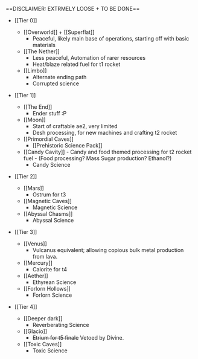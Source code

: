 ==DISCLAIMER: EXTRMELY LOOSE + TO BE DONE==
- [[Tier 0]]
	- [[Overworld]] + [[Superflat]]
		- Peaceful, likely main base of operations, starting off with basic materials
	- [[The Nether]]
		- Less peaceful, Automation of rarer resources
		- Heat/blaze related fuel for t1 rocket
	- [[Limbo]]
		- Alternate ending path
		- Corrupted science
- [[Tier 1]]
	- [[The End]]
		- Ender stuff :P
	-  [[Moon]]
		- Start of craftable ae2, very limited
		- Desh processing, for new machines and crafting t2 rocket
	- [[Primordial Caves]]
		- [[Prehistoric Science Pack]]
	- [[Candy Cavity]]
			- Candy and food themed processing for t2 rocket fuel
				- (Food processing? Mass Sugar production? Ethanol?)
		- Candy Science
- [[Tier 2]]
	- [[Mars]]
		- Ostrum for t3
	- [[Magnetic Caves]]
		- Magnetic Science
	- [[Abyssal Chasms]]
		- Abyssal Science
- [[Tier 3]]
	- [[Venus]]
		- Vulcanus equivalent; allowing copious bulk metal production from lava. 
	- [[Mercury]]
		- Calorite for t4
	- [[Aether]]
		- Ethyrean Science
	- [[Forlorn Hollows]]
		- Forlorn Science

- [[Tier 4]]
	- [[Deeper dark]]
		- Reverberating Science
	- [[Glacio]]
		- ~~Etrium for t5 finale~~ Vetoed by Divine. 
	- [[Toxic Caves]]
		- Toxic Science
